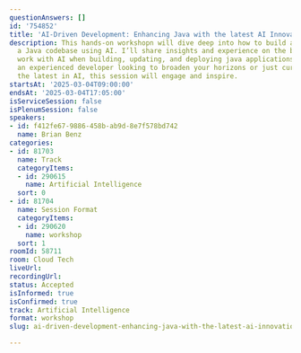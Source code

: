 ```yaml
---
questionAnswers: []
id: '754852'
title: 'AI-Driven Development: Enhancing Java with the latest AI Innovations'
description: This hands-on workshopn will dive deep into how to build and maintain
  a Java codebase using AI. I’ll share insights and experience on the best ways to
  work with AI when building, updating, and deploying java applications. Whether you're
  an experienced developer looking to broaden your horizons or just curious about
  the latest in AI, this session will engage and inspire.
startsAt: '2025-03-04T09:00:00'
endsAt: '2025-03-04T17:05:00'
isServiceSession: false
isPlenumSession: false
speakers:
- id: f412fe67-9886-458b-ab9d-8e7f578bd742
  name: Brian Benz
categories:
- id: 81703
  name: Track
  categoryItems:
  - id: 290615
    name: Artificial Intelligence
  sort: 0
- id: 81704
  name: Session Format
  categoryItems:
  - id: 290620
    name: workshop
  sort: 1
roomId: 58711
room: Cloud Tech
liveUrl:
recordingUrl:
status: Accepted
isInformed: true
isConfirmed: true
track: Artificial Intelligence
format: workshop
slug: ai-driven-development-enhancing-java-with-the-latest-ai-innovations

---
```

